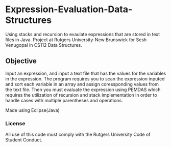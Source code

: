 # Expression-Evaluation-Data-Structures

Using stacks and recursion to evaulate expressions that are stored in text files in Java. Project at Rutgers University-New Brunswick for Sesh Venugopal in CS112 Data Structures.

## Objective

Input an expression, and input a text file that has the values for the variables in the expression. The program requires you to scan the expression inputed and sort each variable in an array and assign coressponding values from the text file. Then you must evaluate the expression using PEMDAS which requires the utilization of recursion and stack implementation in order to handle cases with multiple parentheses and operations. 

Made using Eclipse(Java) 

### License

All use of this code must comply with the Rutgers University Code of Student Conduct.
